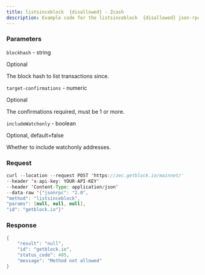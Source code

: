 ```yaml
---
title: listsinceblock  {disallowed} - Zcash
description: Example code for the listsinceblock  {disallowed} json-rpc method. Сomplete guide on how to use listsinceblock  {disallowed} json-rpc in GetBlock.io Web3 documentation.
---
```


### Parameters


`blockhash` - string

Optional

The block hash to list transactions since.

`target-confirmations` - numeric

Optional

The confirmations required, must be 1 or more.

`includeWatchonly` - boolean

Optional, default=false

Whether to include watchonly addresses.

### Request

``` java
curl --location --request POST 'https://zec.getblock.io/mainnet/' 
--header 'x-api-key: YOUR-API-KEY' 
--header 'Content-Type: application/json' 
--data-raw '{"jsonrpc": "2.0",
"method": "listsinceblock",
"params": [null, null, null],
"id": "getblock.io"}'
```

###  Response

``` java
{
    "result": "null",
    "id": "getblock.io",
    "status_code": 405,
    "message": "Method not allowed"
}
```

